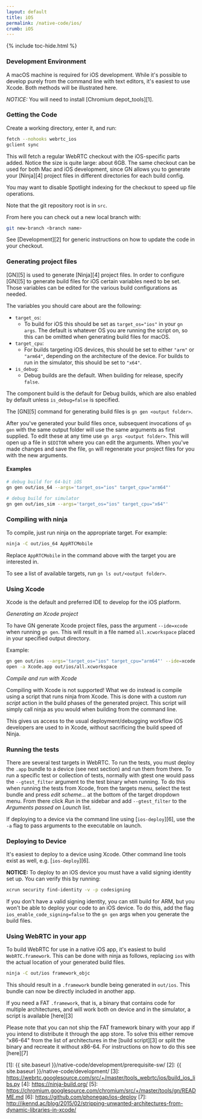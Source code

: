```yaml
---
layout: default
title: iOS
permalink: /native-code/ios/
crumb: iOS
---
```



{% include toc-hide.html %}


### Development Environment

A macOS machine is required for iOS development. While it's possible to
develop purely from the command line with text editors, it's easiest to use
Xcode. Both methods will be illustrated here.

_NOTICE:_ You will need to install [Chromium depot_tools][1].

### Getting the Code

Create a working directory, enter it, and run:

~~~~~ bash
fetch --nohooks webrtc_ios
gclient sync
~~~~~

This will fetch a regular WebRTC checkout with the iOS-specific parts
added. Notice the size is quite large: about 6GB. The same checkout can be used
for both Mac and iOS development, since GN allows you to generate your
[Ninja][4] project files in different directories for each build config.

You may want to disable Spotlight indexing for the checkout to speed up
file operations.

Note that the git repository root is in `src`.

From here you can check out a new local branch with:

~~~~~ bash
git new-branch <branch name>
~~~~~

See [Development][2] for generic instructions on how
to update the code in your checkout.


### Generating project files

[GN][5] is used to generate [Ninja][4] project files. In order to configure
[GN][5] to generate build files for iOS certain variables need to be set.
Those variables can be edited for the various build configurations as needed.

The variables you should care about are the following:

* `target_os`:
  - To build for iOS this should be set as `target_os="ios"` in your `gn args`.
  The default is whatever OS you are running the script on, so this can be
  omitted when generating build files for macOS.
* `target_cpu`:
  - For builds targeting iOS devices, this should be set to either `"arm"` or
  `"arm64"`, depending on the architecture of the device. For builds to run in
  the simulator, this should be set to `"x64"`.
* `is_debug`:
  - Debug builds are the default. When building for release, specify `false`.

The component build is the default for Debug builds, which are also enabled by
default unless `is_debug=false` is specified.

The [GN][5] command for generating build files is `gn gen <output folder>`.

After you've generated your build files once, subsequent invocations of `gn gen`
with the same output folder will use the same arguments as first supplied.
To edit these at any time use `gn args <output folder>`. This will open up
a file in `$EDITOR` where you can edit the arguments. When you've made
changes and save the file, `gn` will regenerate your project files for you
with the new arguments.

#### Examples

~~~~~ bash
# debug build for 64-bit iOS
gn gen out/ios_64 --args='target_os="ios" target_cpu="arm64"'

# debug build for simulator
gn gen out/ios_sim --args='target_os="ios" target_cpu="x64"'
~~~~~

### Compiling with ninja

To compile, just run ninja on the appropriate target. For example:

~~~~~ bash
ninja -C out/ios_64 AppRTCMobile
~~~~~

Replace `AppRTCMobile` in the command above with the target you
are interested in.

To see a list of available targets, run `gn ls out/<output folder>`.

### Using Xcode

Xcode is the default and preferred IDE to develop for the iOS platform.

*Generating an Xcode project*

To have GN generate Xcode project files, pass the argument `--ide=xcode`
when running `gn gen`. This will result in a file named `all.xcworkspace`
placed in your specified output directory.

Example:

~~~~~ bash
gn gen out/ios --args='target_os="ios" target_cpu="arm64"' --ide=xcode
open -a Xcode.app out/ios/all.xcworkspace
~~~~~

*Compile and run with Xcode*

Compiling with Xcode is not supported! What we do instead is compile using a
script that runs ninja from Xcode. This is done with a custom _run script_
action in the build phases of the generated project. This script will simply
call ninja as you would when building from the command line.

This gives us access to the usual deployment/debugging workflow iOS developers
are used to in Xcode, without sacrificing the build speed of Ninja.

### Running the tests

There are several test targets in WebRTC. To run the tests, you must deploy the
`.app` bundle to a device (see next section) and run them from there.
To run a specific test or collection of tests, normally with gtest one would pass
the `--gtest_filter` argument to the test binary when running. To do this when
running the tests from Xcode, from the targets menu, select the test bundle
and press _edit scheme..._ at the bottom of the target dropdown menu. From there
click _Run_ in the sidebar and add `--gtest_filter` to the _Arguments passed on
Launch_ list.

If deploying to a device via the command line using [`ios-deploy`][6],
use the `-a` flag to pass arguments to the executable on launch.

### Deploying to Device

It's easiest to deploy to a device using Xcode. Other command line tools exist
as well, e.g. [`ios-deploy`][6].

**NOTICE:** To deploy to an iOS device you must have a valid signing identity
set up. You can verify this by running:

~~~~ bash
xcrun security find-identity -v -p codesigning
~~~~

If you don't have a valid signing identity, you can still build for ARM,
but you won't be able to deploy your code to an iOS device. To do this,
add the flag `ios_enable_code_signing=false` to the `gn gen` args when you
generate the build files.

### Using WebRTC in your app

To build WebRTC for use in a native iOS app, it's easiest to build
`WebRTC.framework`. This can be done with ninja as follows, replacing `ios`
with the actual location of your generated build files.

~~~~~ bash
ninja -C out/ios framework_objc
~~~~~

This should result in a `.framework` bundle being generated in `out/ios`.
This bundle can now be directly included in another app.

If you need a FAT `.framework`, that is, a binary that contains code for
multiple architectures, and will work both on device and in the simulator,
a script is available [here][3]

Please note that you can not ship the FAT framework binary with your app
if you intend to distribute it through the app store.
To solve this either remove "x86-64" from the list of architectures in
the [build script][3] or split the binary and recreate it without x86-64.
For instructions on how to do this see [here][7]


[1]: {{ site.baseurl }}/native-code/development/prerequisite-sw/
[2]: {{ site.baseurl }}/native-code/development/
[3]: https://webrtc.googlesource.com/src/+/master/tools_webrtc/ios/build_ios_libs.py
[4]: https://ninja-build.org/
[5]: https://chromium.googlesource.com/chromium/src/+/master/tools/gn/README.md
[6]: https://github.com/phonegap/ios-deploy
[7]: http://ikennd.ac/blog/2015/02/stripping-unwanted-architectures-from-dynamic-libraries-in-xcode/
